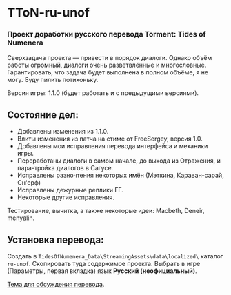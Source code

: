 TToN-ru-unof
=============

### Проект доработки русского перевода Torment: Tides of Numenera

Сверхзадача проекта — привести в порядок диалоги. Однако объём работы огромный, диалоги очень разветвлённые и многословные. Гарантировать, что задача будет выполнена в полном объёме, я не могу. Буду пилить потихоньку.

Версия игры: 1.1.0 (будет работать и с предыдущими версиями).

Состояние дел:
--------------
- Добавлены изменения из 1.1.0.
- Влиты изменения из патча на стиме от FreeSergey, версия 1.0.
- Добавлены мои исправления перевода интерфейса и механики игры.
- Переработаны диалоги в самом начале, до выхода из Отражения, и пара-тройка диалогов в Сагусе.
- Исправлены разночтения некоторых имён (Мэткина, Караван-сарай, Сн'ерф)
- Исправлены дежурные реплики ГГ.
- Некоторые другие исправления.

Тестирование, вычитка, а также некоторые идеи: Macbeth, Deneir, menyalin.

Установка перевода:
-------------------
Создать в `TidesOfNumenera_Data\StreamingAssets\data\localized\` каталог `ru-unof`. Скопировать туда содержимое проекта.
Выбрать в игре (Параметры, первая вкладка) язык **Русский (неофициальный)**.

[Тема для обсуждения перевода](https://arcanecoast.ru/forum/viewtopic.php?f=8&t=1040).
